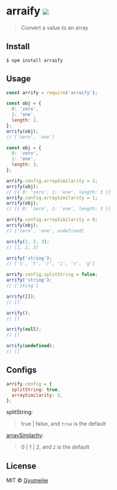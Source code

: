 # arraify [![](https://travis-ci.com/Gyumeijie/arrify.svg?branch=master)](https://travis-ci.com/Gyumeijie/arrify)

> Convert a value to an array

## Install

```
$ npm install arraify
```

## Usage

```js
const arrify = require('arraify');

const obj = {
  0: 'zero',
  1: 'one',
  length: 2,
};
arrify(obj);
// ['zero', 'one']

const obj = {
  0: 'zero',
  1: 'one',
  length: 3,
};

arrify.config.arraySimilarity = 2;
arrify(obj);
// [{ 0: 'zero', 1: 'one', length: 3 }]
arrify.config.arraySimilarity = 1;
arrify(obj);
// [{ 0: 'zero', 1: 'one', length: 3 }]

arrify.config.arraySimilarity = 0;
arrify(obj);
// ['zero', 'one', undefined]

arrify(1, 2, 3);
// [1, 2, 3]

arrify('string');
// ['s', 't', 'r', 'i', 'n', 'g']

arrify.config.splitString = false;
arrify('string');
// ['sting']

arrify([]);
// []

arrify();
// []

arrify(null);
// []

arrify(undefined);
// []
```

## Configs

```javascript
arrify.config = {
  splitString: true,
  arraySimilarity: 2,
};
```
splitString:  
>true | false, and `true` is the default

[arraySimilarity](https://github.com/Gyumeijie/isArrayLike):
> 0 | 1 | 2, and `2` is the default


## License

MIT © [Gyumeijie](https://github.com/Gyumeijie)
